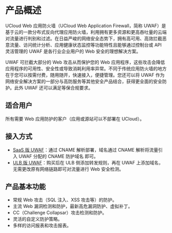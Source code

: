 # 产品概述

UCloud Web 应用防火墙（UCloud Web Application Firewall，简称 UWAF）是基于云的一款分布式反向代理应用防火墙，利用拥有更多资源和更高吞吐量的云端对流量进行判别和过滤。在日益严峻的网络安全态势下，拥有高可用、高效拦截恶意流量、访问统计分析、应用健康状态监控等功能特性且能够通过控制台或 API 灵活管理的 UWAF 是各行业企业用户的 Web 安全的理想解决方案。

UWAF 可拦截大部分的 Web 攻击从而保护您的 Web 应用程序，这些攻击会降低应用程序的可用性、安全性或导致消耗利用率异常。不同于传统应用防火墙的地方在于您可以按需付费，随用随开，快速接入，便捷管理。您还可以将 UWAF 作为网络安全解决方案的一部分与高防服务等其他安全产品结合，获得更全面的安全防护。此外 UWAF 还可以满足等保合规要求。

## 适合用户

所有需要 Web 应用防护的客户（应用或源站可以不部署在 UCloud）。

## 接入方式

- [SaaS 版 UWAF](/uewaf/use/access_uwaf)：通过 CNAME 解析部署，域名通过 CNAME 解析将流量引入 UWAF 分配的 CNAME 防护域名 即可。
- [ULB 版 UWAF](/uewaf/use/ulb_with_uwaf)：购买后在 ULB 侧添加转发规则，再在 UWAF 上添加域名，无需更改原有网络链路即可对流量进行 Web 安全检测。

## 产品基本功能

- 常规 Web 攻击（SQL 注入、XSS 攻击等）的防护。
- 主流 Web 漏洞检测和防护，最新高危漏洞防护、虚拟补丁。
- CC（Challenge Collapsar）攻击检测和防护。
- 灵活的自定义防护策略。
- 多样的访问报表和攻击报表。
